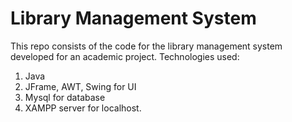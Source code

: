 # Library Management System

This repo consists of the code for the library management system developed for an academic project.
Technologies used:
1. Java
2. JFrame, AWT, Swing for UI
3. Mysql for database
4. XAMPP server for localhost.


